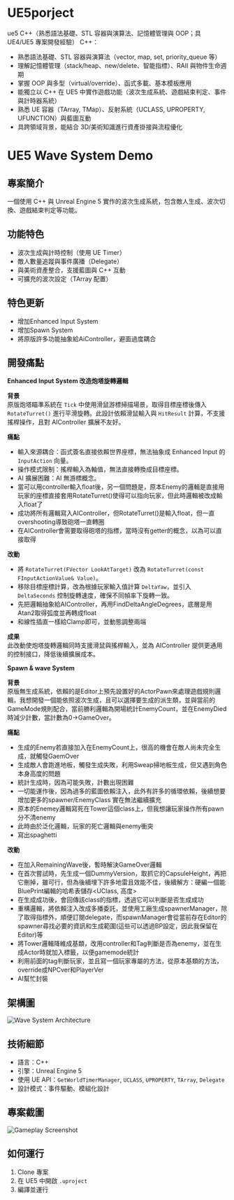 # UE5porject
ue5
C++（熟悉語法基礎、STL 容器與演算法、記憶體管理與 OOP；具 UE4/UE5 專案開發經驗）
C++：
- 熟悉語法基礎、STL 容器與演算法（vector, map, set, priority_queue 等）
- 理解記憶體管理（stack/heap、new/delete、智能指標）、RAII 與物件生命週期
- 掌握 OOP 與多型（virtual/override）、函式多載、基本模板應用
- 能獨立以 C++ 在 UE5 中實作遊戲功能（波次生成系統、遊戲結束判定、事件與計時器系統）
- 熟悉 UE 容器（TArray, TMap）、反射系統（UCLASS, UPROPERTY, UFUNCTION）與藍圖互動
- 具跨領域背景，能結合 3D/美術知識進行資產掛接與流程優化


# UE5 Wave System Demo

## 專案簡介
一個使用 C++ 與 Unreal Engine 5 實作的波次生成系統，包含敵人生成、波次切換、遊戲結束判定等功能。

## 功能特色
- 波次生成與計時控制（使用 UE Timer）
- 敵人數量追蹤與事件廣播（Delegate）
- 與美術資產整合，支援藍圖與 C++ 互動
- 可擴充的波次設定（TArray 配置）

## 特色更新
- 增加Enhanced Input System
- 增加Spawn System
- 將原版許多功能抽象給AiController，避面過度耦合


## 開發痛點

**Enhanced Input System 改造炮塔旋轉邏輯**

**背景**  
原版炮塔瞄準系統在 `Tick` 中使用滑鼠游標掃描場景，取得目標座標後傳入 `RotateTurret()` 進行平滑旋轉。此設計依賴滑鼠輸入與 `HitResult` 計算，不支援搖桿操作，且對 AIController 擴展不友好。

**痛點**  
- 輸入來源耦合：函式簽名直接依賴世界座標，無法抽象成 Enhanced Input 的 `InputAction` 向量。  
- 操作模式限制：搖桿輸入為軸值，無法直接轉換成目標座標。  
- AI 擴展困難：AI 無游標概念。
- 當可以用controller輸入float後，另一個問題是，原本Enemy的邏輯是直接用玩家的座標直接套用RotateTurret()使得可以指向玩家，但此時邏輯被改成輸入float了
- 成功將所有邏輯寫入AIController，但RotateTurret()是輸入float，但一直overshooting導致砲塔一直轉圈
- 在AIController會需要取得砲塔的指標，當時沒有getter的概念，以為可以直接取得

**改動**  
- 將 `RotateTurret(FVector LookAtTarget)` 改為 `RotateTurret(const FInputActionValue& Value)`。  
- 移除目標座標計算，改為根據玩家輸入值計算 `DeltaYaw`，並引入 `DeltaSeconds` 控制旋轉速度，確保不同幀率下旋轉一致。
- 先把邏輯抽象給AIController，再用FindDeltaAngleDegrees，底層是用Atan2取得弧度並再轉成float
- 和線性插直一樣給Clamp即可，並動態調整兩端

**成果**  
此改動使炮塔旋轉邏輯同時支援滑鼠與搖桿輸入，並為 AIController 提供更通用的控制接口，降低後續擴展成本。



**Spawn & wave System**

**背景**  
原版無生成系統，依賴的是Editor上預先設置好的ActorPawn來處理遊戲規則邏輯，我想開發一個能依照波次生成，且可以選擇要生成的派生類，並與當前的GameMode規則配合，當前勝利邏輯為開場統計EnemyCount，並在EnemyDied時減少計數，當計數為0->GameOver。

**痛點**  

- 生成的Enemy若直接加入在EnemyCount上，很高的機會在敵人尚未完全生成，就觸發GaemOver
- 生成敵人會跑進地板，觸發生成失敗，利用Sweap掃地板生成，但又遇到角色本身高度的問題
- 統計生成時，因為可能失敗，計數出現困難
- 一切能運作後，因為過多的藍圖依賴注入，此外有許多的循環依賴，後續想要增加更多的spawner/EnemyClass 實在無法繼續擴充
- 原本的Enemey邏輯寫死在Tower這個class上，但我想讓玩家操作所有pawn分不清enemy
- 此時由於泛化邏輯，玩家的死亡邏輯與enemy衝突
- 寫出spaghetti


**改動**  
- 在加入RemainingWave後，暫時解決GameOver邏輯
- 在首次嘗試時，先生成一個DummyVersion，取抓它的CapsuleHeight，再把它刪掉，雖可行，但為後續埋下許多地雷且效能不佳，後續解方：硬編一個能BluePrint編輯的哈希表儲存<UClass, 高度>
- 在生成成功後，會回傳該class的指標，透過它可以判斷是否生成成功
- 重構邏輯，將依賴注入改成多播委託，並使用工廠生成spawnerManager，除了取得指標外，順便訂閱delegate，而spawnManager會從當前存在Editor的spawner尋找必要的資訊和生成範圍(這些可以透過BP設定，因此我保留在Editor)等
- 將Tower邏輯降維成基類，改用controller和Tag判斷是否為enemy，並在生成Actor時就加入標籤，以便gamemode統計
- 利用前面的tag判斷玩家，並且寫一個玩家專屬的方法，從原本基類的方法，override成NPCver和PlayerVer
- AI幫忙封裝






## 架構圖
![Wave System Architecture](docs/wave_system_architecture.png)

## 技術細節
- 語言：C++
- 引擎：Unreal Engine 5
- 使用 UE API：`GetWorldTimerManager`, `UCLASS`, `UPROPERTY`, `TArray`, `Delegate`
- 設計模式：事件驅動、模組化設計

## 專案截圖
![Gameplay Screenshot](docs/gameplay.png)

## 如何運行
1. Clone 專案
2. 在 UE5 中開啟 `.uproject`
3. 編譯並運行
